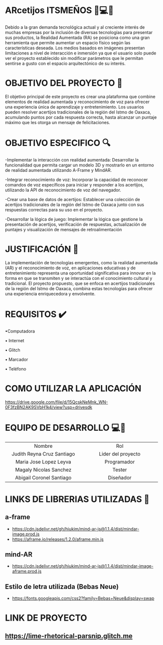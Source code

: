 # ARcetijos ITSMEÑOS :iphone::computer::girl:
Debido a la gran demanda tecnológica actual y al creciente interés de muchas empresas por la inclusión de diversas tecnologías para presentar sus productos, la Realidad Aumentada (RA) se posiciona como una gran herramienta que permite aumentar un espacio físico según las características deseada. Los medios basados en imágenes presentan limitaciones a nivel de interacción e inmersión ya que el usuario solo puede ver el proyecto establecido sin modificar parámetros que le permitan sentirse a gusto con el espacio arquitectónico de su interés.
# OBJETIVO DEL PROYECTO :checkered_flag:
El objetivo principal de este proyecto es crear una plataforma que combine elementos de realidad aumentada y reconocimiento de voz para ofrecer una experiencia única
de aprendizaje y entretenimiento. Los usuarios pueden resolver acertijos tradicionales de la región del Istmo de Oaxaca, acumulando puntos por cada respuesta correcta, hasta alcanzar un puntaje máximo que les otorga un mensaje de felicitaciones.
# OBJETIVO ESPECIFICO :mag:
-Implementar la interacción con realidad aumentada: Desarrollar la funcionalidad que permita cargar un modelo 3D y mostrarlo en un entorno de realidad aumentada utilizando A-Frame y MindAR.

-Integrar reconocimiento de voz: Incorporar la capacidad de reconocer comandos de voz específicos para iniciar y responder a los acertijos, utilizando la API de reconocimiento de voz del navegador.

-Crear una base de datos de acertijos: Establecer una colección de acertijos tradicionales de la región del Istmo de Oaxaca junto con sus respuestas correctas para su uso en el proyecto.

-Desarrollar la lógica de juego: Implementar la lógica que gestione la presentación de acertijos, verificación de respuestas, actualización de puntajes y visualización de mensajes de retroalimentación
# JUSTIFICACIÓN :pencil:
La implementación de tecnologías emergentes, como la realidad aumentada (AR) y el reconocimiento de voz, en aplicaciones educativas y de entretenimiento representa una oportunidad significativa para innovar en la forma en que se transmiten y se interactúa con el conocimiento cultural y tradicional. El proyecto propuesto, que se enfoca en acertijos tradicionales de la región del Istmo de Oaxaca, combina estas tecnologías para ofrecer una experiencia enriquecedora y envolvente.
# REQUISITOS :heavy_check_mark:
•Computadora

• Internet

• Glitch

• Marcador

• Teléfono
# COMO UTILIZAR LA APLICACIÓN
https://drive.google.com/file/d/15QcskNeMnk_WN-0F3fzBN2AK9SVbH1k4/view?usp=drivesdk

# EQUIPO DE DESARROLLO :computer::boy:
<table style="width: 100%; text-align: center;">
  <tr>
    <td style="width: 33%;">Nombre</td>
    <td style="width: 33%;">Rol</td>
  </tr>
  <tr>
    <td style="width: 33%;">Judith Reyna Cruz Santiago</td>
    <td style="width: 33%;">Lider del proyecto</td>
  </tr>
  <tr>
    <td style="width: 33%;">Maria Jose Lopez Leyva</td>
    <td style="width: 33%;">Programador</td>
  </tr>
  <tr>
    <td style="width: 33%;">Magaly Nicolas Sanchez</td>
    <td style="width: 33%;">Tester</td>
  </tr>
  <tr>
    <td style="width: 33%;">Abigail Coronel Santiago</td>
    <td style="width: 33%;">Diseñador</td>
  </tr>
</table>



# LINKS DE LIBRERIAS UTILIZADAS :link:
## a-frame
- https://cdn.jsdelivr.net/gh/hiukim/mind-ar-js@1.1.4/dist/mindar-image.prod.js
- https://aframe.io/releases/1.2.0/aframe.min.js

## mind-AR
- https://cdn.jsdelivr.net/gh/hiukim/mind-ar-js@1.1.4/dist/mindar-image-aframe.prod.js

## Estilo de letra utilizada (Bebas Neue)
- https://fonts.googleapis.com/css2?family=Bebas+Neue&display=swap
# LINK DE PROYECTO
## https://lime-rhetorical-parsnip.glitch.me







